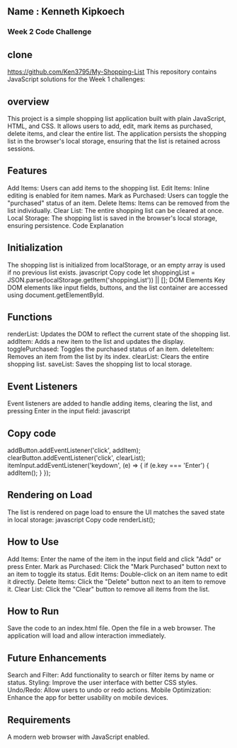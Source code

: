 
 ## Name : Kenneth Kipkoech
### Week 2 Code Challenge
## clone
https://github.com/Ken3795/My-Shopping-List
This repository contains JavaScript solutions for the Week 1 challenges:
## overview
This project is a simple shopping list application built with plain JavaScript, HTML, and CSS. It allows users to add, edit, mark items as purchased, delete items, and clear the entire list. The application persists the shopping list in the browser's local storage, ensuring that the list is retained across sessions.

## Features
Add Items: Users can add items to the shopping list.
Edit Items: Inline editing is enabled for item names.
Mark as Purchased: Users can toggle the "purchased" status of an item.
Delete Items: Items can be removed from the list individually.
Clear List: The entire shopping list can be cleared at once.
Local Storage: The shopping list is saved in the browser's local storage, ensuring persistence.
Code Explanation
## Initialization
The shopping list is initialized from localStorage, or an empty array is used if no previous list exists.
javascript
Copy code
let shoppingList = JSON.parse(localStorage.getItem('shoppingList')) || [];
DOM Elements
Key DOM elements like input fields, buttons, and the list container are accessed using document.getElementById.
## Functions
renderList: Updates the DOM to reflect the current state of the shopping list.
addItem: Adds a new item to the list and updates the display.
togglePurchased: Toggles the purchased status of an item.
deleteItem: Removes an item from the list by its index.
clearList: Clears the entire shopping list.
saveList: Saves the shopping list to local storage.
## Event Listeners
Event listeners are added to handle adding items, clearing the list, and pressing Enter in the input field:
javascript
## Copy code
addButton.addEventListener('click', addItem);
clearButton.addEventListener('click', clearList);
itemInput.addEventListener('keydown', (e) => {
  if (e.key === 'Enter') {
    addItem();
  }
});
## Rendering on Load
The list is rendered on page load to ensure the UI matches the saved state in local storage:
javascript
Copy code
renderList();
## How to Use
Add Items: Enter the name of the item in the input field and click "Add" or press Enter.
Mark as Purchased: Click the "Mark Purchased" button next to an item to toggle its status.
Edit Items: Double-click on an item name to edit it directly.
Delete Items: Click the "Delete" button next to an item to remove it.
Clear List: Click the "Clear" button to remove all items from the list.
## How to Run
Save the code to an index.html file.
Open the file in a web browser.
The application will load and allow interaction immediately.
## Future Enhancements
Search and Filter: Add functionality to search or filter items by name or status.
Styling: Improve the user interface with better CSS styles.
Undo/Redo: Allow users to undo or redo actions.
Mobile Optimization: Enhance the app for better usability on mobile devices.
## Requirements
A modern web browser with JavaScript enabled.